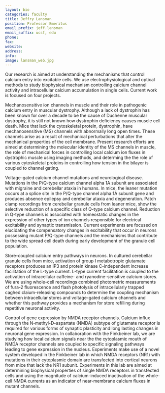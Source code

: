 ```yaml
---
layout: bio
categories: faculty
title: Jeffry Lansman
position: Professor Emeritus
email_prefix: jeff.lansman
email_suffix: ucsf, edu
phone:
fax:
website:
address:
info:
image: lansman_web.jpg
---
```


Our research is aimed at understanding the mechanisms that control calcium entry into excitable cells. We use electrophysiological and optical methods to study biophysical mechanism controlling calcium channel activity and intracellular calcium accumulation in single cells. Current work is focused on four projects.

Mechanosensitive ion channels in muscle and their role in pathogenic calcium entry in muscular dystrophy. Although a lack of dystrophin has been known for over a decade to be the cause of Duchenne muscular dystrophy, it is still not known how dystrophin deficiency causes muscle cell death. Mice that lack the cytoskeletal protein, dystrophin, have mechanosensitive (MS) channels with abnormally long open times. These channels arise as a result of mechanical perturbations that alter the mechanical properties of the cell membrane. Present research efforts are aimed at determining the molecular identity of the MS channels in muscle, the role of mechanical forces in controlling local calcium ion fluxes in dystrophic muscle using imaging methods, and determing the the role of various cytoskeletal proteins in controlling how tension in the bilayer is coupled to channel gating.

Voltage-gated calcium channel mutations and neurological disease. Mutations in the P/Q-type calcium channel alpha 1A subunit are associated with migraine and cerebellar ataxia in humans. In mice, the leaner mutation occurs at a splice site in the P/Q-type channel alpha 1A subunit gene and produces absence epilepsy and cerebellar ataxia and degeneration. Patch clamp recordings from cerebellar granule cells from leaner mice, show the selective reduction of a specific class of Q-type calcium channel. Reduction in Q-type channels is associated with homeostatic changes in the expression of other types of ion channels responsible for electrical excitability and synaptic transmission. Current experiments are focused on elucidating the compensatory changes in excitability that occur in neurons possessing mutant P/Q-type channels and the mechanisms that contribute to the wide spread cell death during early development of the granule cell population.

Store-coupled calcium entry pathways in neurons. In cultured cerebellar granule cells from mice, activation of group I metabotropic glutamate receptors produces an IP3 and protein kinase C-independent increase facilitation of the L-type current. L-type current facilitation is coupled to the activation of intracellular caffeine- and ryanodine-sensitive calcium stores. We are using whole-cell recordings combined photometric measurements of fura-2 fluorescence and flash photolysis of intracellularly trapped caghed claium-releasing compounds to determine the coupling mechanism between intracellular stores and voltage-gated calcium channels and whether this pathway provides a mechanism for store refilling during repetitive neuronal activity.

Control of gene expression by NMDA receptor channels. Calcium influx through the N-methyl-D-aspartate (NMDA) subtype of glutamate receptor is required for various forms of synaptic plasticity and long lasting changes in neuronal gene expression. In collaboration with the Finkbeiner lab, we are studying how local calcium signals near the the cytoplasmic mouth of NMDA receptor channels are coupled to specific signaling pathways leading to gene expression in the nucleus. Experiments make use of a novel system developed in the Finkbeiner lab in which NMDA receptors (NR1) with mutations in their cytoplasmic domain are transfected into cortical neurons from mice that lack the NR1 subunit. Experiments in this lab are aimed at determining biophysical properties of single NMDA receptors in transfected cells and using the magnitude of calcium-induced inactivation of the whole-cell NMDA currents as an indicator of near-membrane calcium fluxes in mutant channels.
